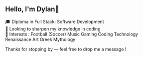 ## Hello, I'm Dylan👋

🎓 Diploma in Full Stack: Software Development<br/>
🧠 Looking to sharpen my knowledge in coding<br/>
👀 Interests : Football (Soccer)
                Music
                Gaming
                Coding
                Technology
                Renaissance Art
                Greek Mythology<br/>
  
Thanks for stopping by — feel free to drop me a message !<br/>
